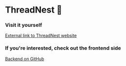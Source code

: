 # ThreadNest 🧵

### Visit it yourself 
[External link to ThreadNest website](https://threadnest.vercel.app/)

### If you're interested, check out the frontend side
[Backend on GitHub](https://github.com/CornyCapacitor/threadnest-frontend)
